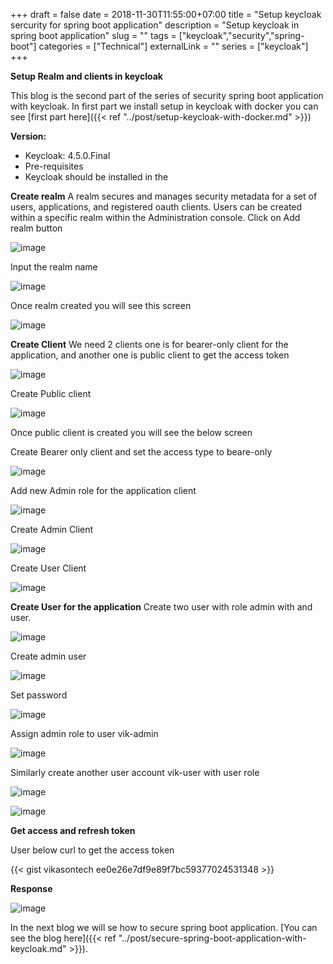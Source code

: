 +++ 
draft = false
date = 2018-11-30T11:55:00+07:00
title = "Setup keycloak sercurity for spring boot application"
description = "Setup keycloak in spring boot application"
slug = "" 
tags = ["keycloak","security","spring-boot"]
categories = ["Technical"]
externalLink = ""
series = ["keycloak"]
+++

**Setup Realm and clients in keycloak**

This blog is the second part of the series of security spring boot
application with keycloak. In first part we install setup in keycloak
with docker you can see [first part here]({{< ref "../post/setup-keycloak-with-docker.md" >}})

**Version:**

-   Keycloak: 4.5.0.Final
-   Pre-requisites
-   Keycloak should be installed in the

**Create realm** A realm secures and manages security metadata for a set
of users, applications, and registered oauth clients. Users can be
created within a specific realm within the Administration console. Click
on Add realm button

![image](https://lh4.googleusercontent.com/D-cerVc3PCbzADRwbvUsMaILQVLYIfqKJ4bZlh_XFa56ifmG1qWvEFditp8M4gtM6Pv6QZUG50uX23fLBfRvzLtdIPkX5mHjmCb9VEL4O_ONCWb6WkFZhPu8OLXAsSuZVJuq9Wu5)

Input the realm name

![image](https://lh6.googleusercontent.com/azCQLitfsOaZfomF02gVfJ1ZCc9Gfao7O7M1ah6Y_kovcvzyYDgh69uKjhOEsP1A3b5ATyDbgyQq3_psoTmt-Cr1eWINDjlCczLjSOF6PSPhUYgiHwMv6sgLLKTJDL57r8DDYTVu)

Once realm created you will see this screen

![image](https://lh6.googleusercontent.com/qwKNyTDTv3THw_BowCu0YzeDq9TXhTUnhk0Of4juiGxo5xgZDbz03_-7N18XL8xISb6qbN9iQL5U92dVDUTD-BYHEEtLzoM_Z1azypv1WGaOPy5inFceOelpkbhutH5FVGEcaRO8)

**Create Client** We need 2 clients one is for bearer-only client for
the application, and another one is public client to get the access
token

![image](https://lh4.googleusercontent.com/D-cerVc3PCbzADRwbvUsMaILQVLYIfqKJ4bZlh_XFa56ifmG1qWvEFditp8M4gtM6Pv6QZUG50uX23fLBfRvzLtdIPkX5mHjmCb9VEL4O_ONCWb6WkFZhPu8OLXAsSuZVJuq9Wu5)

Create Public client

![image](https://lh6.googleusercontent.com/8a4t3_kpYchQIZDBCaFr7E7WItGyIMAj-kAjJtVrpyVCMmSH0j41M01TeZrBwjXGJHXr-W_RxC28L5HLvTSyO9u7no8_vTUgSIyY05W37jODHirye8f45YHCYXnUNRHMdu52HkRk)

Once public client is created you will see the below screen

Create Bearer only client and set the access type to beare-only

![image](https://lh3.googleusercontent.com/UM20ae8FKtq17f_RCzet5nTuG42dUrgyl9gmYhi_a-jtx1XhLIypXszd7z2kbatyNSZodFfP6wdZ5QxjCjuxCAUUPaUdyp26tgxnCnmXprWkA4rUOtvPeukuQvcsaDWmoNkiBHIb)

Add new Admin role for the application client

![image](https://lh4.googleusercontent.com/D-cerVc3PCbzADRwbvUsMaILQVLYIfqKJ4bZlh_XFa56ifmG1qWvEFditp8M4gtM6Pv6QZUG50uX23fLBfRvzLtdIPkX5mHjmCb9VEL4O_ONCWb6WkFZhPu8OLXAsSuZVJuq9Wu5)

Create Admin Client

![image](https://lh6.googleusercontent.com/QDzHU9q-1dlYf7pAc8A9OtrPzDcAolc-yweSjKPvMic4EvwuHrQMxD3UyGrXzZugH1fPa8Ke4FyvJz0s51MEYCNXsig18RPQBbxq4nprkqmkOV39sLiuFzfrWhUNqo8-a4swXOud)

Create User Client

![image](https://lh4.googleusercontent.com/5BfFEIYI98ndYFjp5MHrJ0PBpVNQaMVXewfowYRXKUpld6ySYhTdUXtRk_W5gPPXz4NStjji_ud4Z49oIzVhco9gJw838aGLJh4w8M9d-U3Ip80x_tJbceljy2gaPw04kLsNW7Vj)

**Create User for the application** Create two user with role admin with
and user.

![image](https://lh3.googleusercontent.com/9r6HttwYY9Y9e1RNYBnbK1iEdBGYlDyni1Df49GB0ILNKvtn2OKdEPAacZxgAjNv612nBLosnMXdoDE1rhvW0f71bcYEUkbMnj0czgzY91fAbEi0ZbQBNbdeukQFBGR69YLP0skg)

Create admin user

![image](https://lh4.googleusercontent.com/48JZs2zmgmH3QuVi6MzQLRzmScnK04n8Gihns5mxzZe4s7IN21Y8PO_3UactVVzz4vkom4N3HFfj39o44RTui_YyRHNIALQaepXogo3R8F3gMoSdLVAuo2f0GZ58ebzuGxFj8IsH)

Set password

![image](https://lh6.googleusercontent.com/IV5zzA0Et3iqJ120u69i_FKs5N-4goRgNJCkgRin4TeLPNOxldmN2G7CNVC5gOVnkM8ZNSXfDe4WlLfQ6IvpZHuk5XGWtLcgoVEZVik7mTIM6aN1uYiy2rD_-5-nbbDURPLGMB6T)

Assign admin role to user vik-admin

![image](https://lh3.googleusercontent.com/VbHS9yiqkju_iz9Inp18WkywhBIS-x9GQrcTZ-RS3l7dE4OlBpbWmyLwRkDqCgw0MD-D5gy0g9arDpUoWog55hCz46mIzZp9yNdEKTnuU_K4KYkYrh1J2ejcRzJrAX4Mwy_BHIzg)

Similarly create another user account vik-user with user role

![image](https://lh6.googleusercontent.com/te3Nr_no_S9iFvTvkYFHJBA_iWuGA72vXLC08EikmbVBTbYw8byetuFnvifn8yMV1mEHfQntsw-Bu99j6SwcSgBVdN9qr2S7hajWad2jUWKEXzls5aUO95ItXr7COvkg_m8L9FbT)

![image](https://lh5.googleusercontent.com/DcX4ETQKTKxaUFn_hQeEuA3i5wBjt2JFTJ9-qp-ziUIhnUaUaGHIdSTlliN7h6_t9UpwceTFMHUvjdFn0-hRD8QX8sou8qtuTEnIrfyPZmQI8GgXbJf_cad3tFXDMgPJLfSMiwUg)

**Get access and refresh token**

User below curl to get the access token

{{< gist vikasontech ee0e26e7df9e89f7bc59377024531348 >}}

**Response**

![image](https://lh5.googleusercontent.com/-B8_F-3ei2OGuI_yTQT8ETG4_vmlFZPO5jJPqt_YvIqWIEOEFVj288LtpM6ccBfZanVSVM7j9CCN2xOtBxPIbQq3rH_u4k6DTUpoKS4E4_red7dt3eEg3d3MXMAeCIeGcMEFHA2c)

In the next blog we will se how to secure spring boot application. [You can see the blog here]({{< ref "../post/secure-spring-boot-application-with-keycloak.md" >}}).
